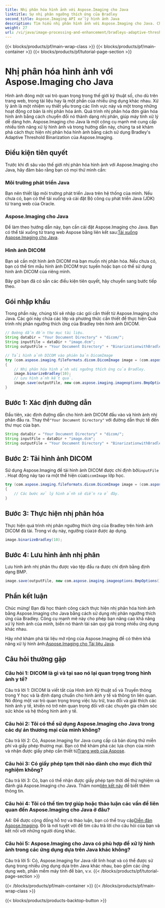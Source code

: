 ```yaml
---
title: Nhị phân hóa hình ảnh với Aspose.Imaging cho Java
linktitle: Sự nhị phân ngưỡng thích ứng của Bradley
second_title: Aspose.Imaging API xử lý hình ảnh Java
description: Tìm hiểu nhị phân hình ảnh với Aspose.Imaging cho Java. Chuyển đổi hình ảnh DICOM một cách dễ dàng. Khám phá hướng dẫn từng bước với các ví dụ về mã.
weight: 27
url: /vi/java/image-processing-and-enhancement/bradleys-adaptive-threshold-binarization/
---
```


{{< blocks/products/pf/main-wrap-class >}}
{{< blocks/products/pf/main-container >}}
{{< blocks/products/pf/tutorial-page-section >}}

# Nhị phân hóa hình ảnh với Aspose.Imaging cho Java

Hình ảnh đóng một vai trò quan trọng trong thế giới kỹ thuật số, cho dù trên trang web, trong tài liệu hay là một phần của nhiều ứng dụng khác nhau. Xử lý ảnh là một nhiệm vụ thiết yếu trong các lĩnh vực này và một trong những hoạt động cơ bản là nhị phân hóa ảnh. Quá trình nhị phân hóa đơn giản hóa hình ảnh bằng cách chuyển đổi nó thành dạng nhị phân, giúp máy tính xử lý dễ dàng hơn. Aspose.Imaging cho Java là một công cụ mạnh mẽ cung cấp nhiều tính năng xử lý hình ảnh và trong hướng dẫn này, chúng ta sẽ khám phá cách thực hiện nhị phân hóa hình ảnh bằng cách sử dụng Bradley's Adaptive Threshold Binarization của Aspose.Imaging. 

## Điều kiện tiên quyết

Trước khi đi sâu vào thế giới nhị phân hóa hình ảnh với Aspose.Imaging cho Java, hãy đảm bảo rằng bạn có mọi thứ mình cần:

### Môi trường phát triển Java

Bạn nên thiết lập môi trường phát triển Java trên hệ thống của mình. Nếu chưa có, bạn có thể tải xuống và cài đặt Bộ công cụ phát triển Java (JDK) từ trang web của Oracle.

### Aspose.Imaging cho Java

Để làm theo hướng dẫn này, bạn cần cài đặt Aspose.Imaging cho Java. Bạn có thể tải xuống từ trang web Aspose bằng liên kết sau:[Tải xuống Aspose.Imaging cho Java](https://releases.aspose.com/imaging/java/).

### Hình ảnh DICOM

Bạn sẽ cần một hình ảnh DICOM mà bạn muốn nhị phân hóa. Nếu chưa có, bạn có thể tìm mẫu hình ảnh DICOM trực tuyến hoặc bạn có thể sử dụng hình ảnh DICOM của riêng mình.

Bây giờ bạn đã có sẵn các điều kiện tiên quyết, hãy chuyển sang bước tiếp theo.

## Gói nhập khẩu

Trong phần này, chúng tôi sẽ nhập các gói cần thiết từ Aspose.Imaging cho Java. Các gói này chứa các lớp và phương thức cần thiết để thực hiện Quá trình nhị phân ngưỡng thích ứng của Bradley trên hình ảnh DICOM.

```java
// Đường dẫn đến thư mục tài liệu.
String dataDir = "Your Document Directory" + "dicom/";
String inputFile = dataDir + "image.dcm";
String outputFile = "Your Document Directory" + "BinarizationwithBradleyAdaptiveThreshold_out.bmp";

// Tải hình ảnh DICOM vào phiên bản DicomImage
try (com.aspose.imaging.fileformats.dicom.DicomImage image = (com.aspose.imaging.fileformats.dicom.DicomImage) Image.load(inputFile))
{
    // Nhị phân hóa hình ảnh với ngưỡng thích ứng của Bradley.
    image.binarizeBradley(10);
    // Lưu hình ảnh kết quả.
    image.save(outputFile, new com.aspose.imaging.imageoptions.BmpOptions());
}
```

## Bước 1: Xác định đường dẫn

 Đầu tiên, xác định đường dẫn cho hình ảnh DICOM đầu vào và hình ảnh nhị phân đầu ra. Thay thế`"Your Document Directory"` với đường dẫn thực tế đến thư mục của bạn.

```java
String dataDir = "Your Document Directory" + "dicom/";
String inputFile = dataDir + "image.dcm";
String outputFile = "Your Document Directory" + "BinarizationwithBradleyAdaptiveThreshold_out.bmp";
```

## Bước 2: Tải hình ảnh DICOM

Sử dụng Aspose.Imaging để tải hình ảnh DICOM được chỉ định bởi`inputFile` . Hoạt động này tạo ra một thể hiện của`DicomImage` lớp học.

```java
try (com.aspose.imaging.fileformats.dicom.DicomImage image = (com.aspose.imaging.fileformats.dicom.DicomImage) Image.load(inputFile))
{
    // Các bước xử lý hình ảnh sẽ diễn ra ở đây.
}
```

## Bước 3: Thực hiện nhị phân hóa

 Thực hiện quá trình nhị phân ngưỡng thích ứng của Bradley trên hình ảnh DICOM đã tải. Trong ví dụ này, ngưỡng của`10` được áp dụng.

```java
image.binarizeBradley(10);
```

## Bước 4: Lưu hình ảnh nhị phân

Lưu hình ảnh nhị phân thu được vào tệp đầu ra được chỉ định bằng định dạng BMP.

```java
image.save(outputFile, new com.aspose.imaging.imageoptions.BmpOptions());
```

## Phần kết luận

Chúc mừng! Bạn đã học thành công cách thực hiện nhị phân hóa hình ảnh bằng Aspose.Imaging cho Java bằng cách sử dụng nhị phân ngưỡng thích ứng của Bradley. Công cụ mạnh mẽ này cho phép bạn nâng cao khả năng xử lý hình ảnh của mình, biến nó thành tài sản quý giá trong nhiều ứng dụng khác nhau.

 Hãy nhớ khám phá tài liệu mở rộng của Aspose.Imaging để có thêm khả năng xử lý hình ảnh:[Aspose.Imaging cho Tài liệu Java](https://reference.aspose.com/imaging/java/).

## Câu hỏi thường gặp

### Câu hỏi 1: DICOM là gì và tại sao nó lại quan trọng trong hình ảnh y tế?

Câu trả lời 1: DICOM là viết tắt của Hình ảnh Kỹ thuật số và Truyền thông trong Y học và là định dạng chuẩn cho hình ảnh y tế và thông tin liên quan. Nó đóng một vai trò quan trọng trong việc lưu trữ, trao đổi và giải thích các hình ảnh y tế, khiến nó trở nên quan trọng đối với các chuyên gia chăm sóc sức khỏe và hệ thống hình ảnh y tế.

### Câu hỏi 2: Tôi có thể sử dụng Aspose.Imaging cho Java trong các dự án thương mại của mình không?

 Câu trả lời 2: Có, Aspose.Imaging for Java cung cấp cả bản dùng thử miễn phí và giấy phép thương mại. Bạn có thể khám phá các lựa chọn của mình và nhận được giấy phép cần thiết từ[Trang web của Aspose](https://purchase.aspose.com/buy).

### Câu hỏi 3: Có giấy phép tạm thời nào dành cho mục đích thử nghiệm không?

 Câu trả lời 3: Có, bạn có thể nhận được giấy phép tạm thời để thử nghiệm và đánh giá Aspose.Imaging cho Java. Thăm nom[liên kết này](https://purchase.aspose.com/temporary-license/) để biết thêm thông tin.

### Câu hỏi 4: Tôi có thể tìm trợ giúp hoặc thảo luận các vấn đề liên quan đến Aspose.Imaging cho Java ở đâu?

 A4: Để được cộng đồng hỗ trợ và thảo luận, bạn có thể truy cập[Diễn đàn Aspose.Imaging](https://forum.aspose.com/). Đó là nơi tuyệt vời để tìm câu trả lời cho câu hỏi của bạn và kết nối với những người dùng khác.

### Câu hỏi 5: Aspose.Imaging cho Java có phù hợp để xử lý hình ảnh trong các ứng dụng dựa trên Java khác không?

Câu trả lời 5: Có, Aspose.Imaging for Java rất linh hoạt và có thể được sử dụng trong nhiều ứng dụng dựa trên Java khác nhau, bao gồm các ứng dụng web, phần mềm máy tính để bàn, v.v.
{{< /blocks/products/pf/tutorial-page-section >}}

{{< /blocks/products/pf/main-container >}}
{{< /blocks/products/pf/main-wrap-class >}}

{{< blocks/products/products-backtop-button >}}
